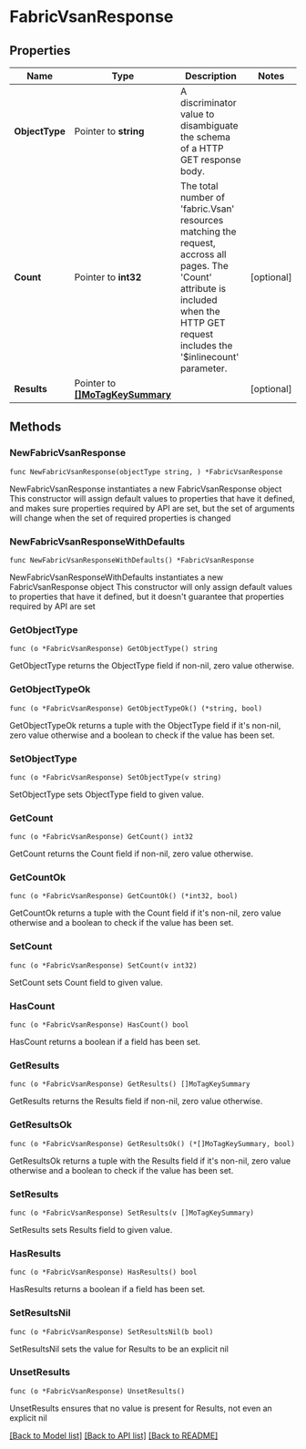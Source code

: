 # FabricVsanResponse

## Properties

Name | Type | Description | Notes
------------ | ------------- | ------------- | -------------
**ObjectType** | Pointer to **string** | A discriminator value to disambiguate the schema of a HTTP GET response body. | 
**Count** | Pointer to **int32** | The total number of &#39;fabric.Vsan&#39; resources matching the request, accross all pages. The &#39;Count&#39; attribute is included when the HTTP GET request includes the &#39;$inlinecount&#39; parameter. | [optional] 
**Results** | Pointer to [**[]MoTagKeySummary**](mo.TagKeySummary.md) |  | [optional] 

## Methods

### NewFabricVsanResponse

`func NewFabricVsanResponse(objectType string, ) *FabricVsanResponse`

NewFabricVsanResponse instantiates a new FabricVsanResponse object
This constructor will assign default values to properties that have it defined,
and makes sure properties required by API are set, but the set of arguments
will change when the set of required properties is changed

### NewFabricVsanResponseWithDefaults

`func NewFabricVsanResponseWithDefaults() *FabricVsanResponse`

NewFabricVsanResponseWithDefaults instantiates a new FabricVsanResponse object
This constructor will only assign default values to properties that have it defined,
but it doesn't guarantee that properties required by API are set

### GetObjectType

`func (o *FabricVsanResponse) GetObjectType() string`

GetObjectType returns the ObjectType field if non-nil, zero value otherwise.

### GetObjectTypeOk

`func (o *FabricVsanResponse) GetObjectTypeOk() (*string, bool)`

GetObjectTypeOk returns a tuple with the ObjectType field if it's non-nil, zero value otherwise
and a boolean to check if the value has been set.

### SetObjectType

`func (o *FabricVsanResponse) SetObjectType(v string)`

SetObjectType sets ObjectType field to given value.


### GetCount

`func (o *FabricVsanResponse) GetCount() int32`

GetCount returns the Count field if non-nil, zero value otherwise.

### GetCountOk

`func (o *FabricVsanResponse) GetCountOk() (*int32, bool)`

GetCountOk returns a tuple with the Count field if it's non-nil, zero value otherwise
and a boolean to check if the value has been set.

### SetCount

`func (o *FabricVsanResponse) SetCount(v int32)`

SetCount sets Count field to given value.

### HasCount

`func (o *FabricVsanResponse) HasCount() bool`

HasCount returns a boolean if a field has been set.

### GetResults

`func (o *FabricVsanResponse) GetResults() []MoTagKeySummary`

GetResults returns the Results field if non-nil, zero value otherwise.

### GetResultsOk

`func (o *FabricVsanResponse) GetResultsOk() (*[]MoTagKeySummary, bool)`

GetResultsOk returns a tuple with the Results field if it's non-nil, zero value otherwise
and a boolean to check if the value has been set.

### SetResults

`func (o *FabricVsanResponse) SetResults(v []MoTagKeySummary)`

SetResults sets Results field to given value.

### HasResults

`func (o *FabricVsanResponse) HasResults() bool`

HasResults returns a boolean if a field has been set.

### SetResultsNil

`func (o *FabricVsanResponse) SetResultsNil(b bool)`

 SetResultsNil sets the value for Results to be an explicit nil

### UnsetResults
`func (o *FabricVsanResponse) UnsetResults()`

UnsetResults ensures that no value is present for Results, not even an explicit nil

[[Back to Model list]](../README.md#documentation-for-models) [[Back to API list]](../README.md#documentation-for-api-endpoints) [[Back to README]](../README.md)


